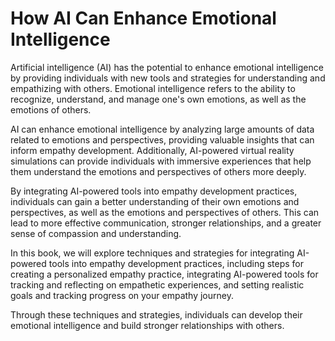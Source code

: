 How AI Can Enhance Emotional Intelligence
=======================================================

Artificial intelligence (AI) has the potential to enhance emotional intelligence by providing individuals with new tools and strategies for understanding and empathizing with others. Emotional intelligence refers to the ability to recognize, understand, and manage one's own emotions, as well as the emotions of others.

AI can enhance emotional intelligence by analyzing large amounts of data related to emotions and perspectives, providing valuable insights that can inform empathy development. Additionally, AI-powered virtual reality simulations can provide individuals with immersive experiences that help them understand the emotions and perspectives of others more deeply.

By integrating AI-powered tools into empathy development practices, individuals can gain a better understanding of their own emotions and perspectives, as well as the emotions and perspectives of others. This can lead to more effective communication, stronger relationships, and a greater sense of compassion and understanding.

In this book, we will explore techniques and strategies for integrating AI-powered tools into empathy development practices, including steps for creating a personalized empathy practice, integrating AI-powered tools for tracking and reflecting on empathetic experiences, and setting realistic goals and tracking progress on your empathy journey.

Through these techniques and strategies, individuals can develop their emotional intelligence and build stronger relationships with others.


